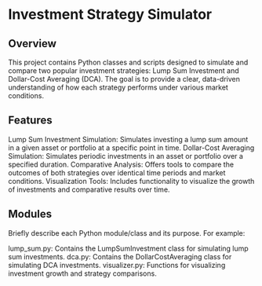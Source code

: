 # Investment Strategy Simulator
## Overview
This project contains Python classes and scripts designed to simulate and compare two popular investment strategies: Lump Sum Investment and Dollar-Cost Averaging (DCA). The goal is to provide a clear, data-driven understanding of how each strategy performs under various market conditions.

## Features
Lump Sum Investment Simulation: Simulates investing a lump sum amount in a given asset or portfolio at a specific point in time.
Dollar-Cost Averaging Simulation: Simulates periodic investments in an asset or portfolio over a specified duration.
Comparative Analysis: Offers tools to compare the outcomes of both strategies over identical time periods and market conditions.
Visualization Tools: Includes functionality to visualize the growth of investments and comparative results over time.

## Modules
Briefly describe each Python module/class and its purpose. For example:

lump_sum.py: Contains the LumpSumInvestment class for simulating lump sum investments.
dca.py: Contains the DollarCostAveraging class for simulating DCA investments.
visualizer.py: Functions for visualizing investment growth and strategy comparisons.
